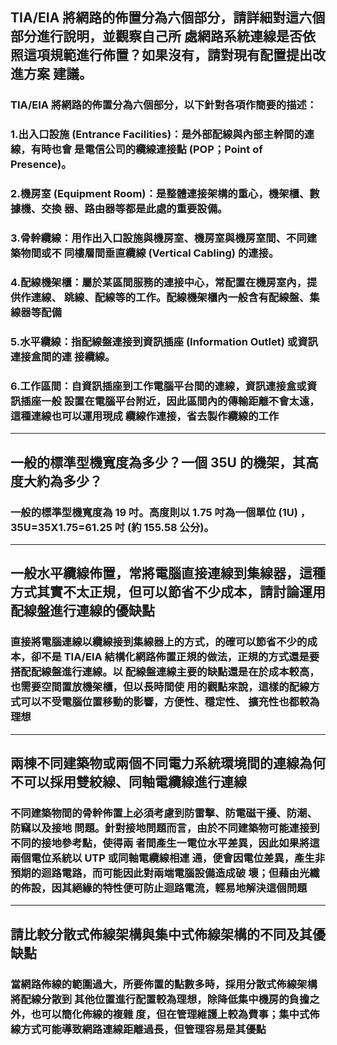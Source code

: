 ## TIA/EIA 將網路的佈置分為六個部分，請詳細對這六個部分進行說明，並觀察自己所 處網路系統連線是否依照這項規範進行佈置？如果沒有，請對現有配置提出改進方案 建議。
### TIA/EIA 將網路的佈置分為六個部分，以下針對各項作簡要的描述：
### 1.出入口設施 (Entrance Facilities)：是外部配線與內部主幹間的連線，有時也會 是電信公司的纜線連接點 (POP；Point of Presence)。
### 2.機房室 (Equipment Room)：是整體連接架構的重心，機架櫃、數據機、交換 器、路由器等都是此處的重要設備。
### 3.骨幹纜線：用作出入口設施與機房室、機房室與機房室間、不同建築物間或不 同樓層間垂直纜線 (Vertical Cabling) 的連接。
### 4.配線機架櫃：屬於某區間服務的連接中心，常配置在機房室內，提供作連線、 跳線、配線等的工作。配線機架櫃內一般含有配線盤、集線器等配備
### 5.水平纜線：指配線盤連接到資訊插座 (Information Outlet) 或資訊連接盒間的連 接纜線。
### 6.工作區間：自資訊插座到工作電腦平台間的連線，資訊連接盒或資訊插座一般 設置在電腦平台附近，因此區間內的傳輸距離不會太遠，這種連線也可以運用現成 纜線作連接，省去製作纜線的工作

---
## 一般的標準型機寬度為多少？一個 35U 的機架，其高度大約為多少？
### 一般的標準型機寬度為 19   吋。高度則以 1.75   吋為一個單位	(1U) ，35U=35X1.75=61.25 吋 (約 155.58 公分)。

---

## 一般水平纜線佈置，常將電腦直接連線到集線器，這種方式其實不太正規，但可以節省不少成本，請討論運用配線盤進行連線的優缺點
### 直接將電腦連線以纜線接到集線器上的方式，的確可以節省不少的成本，卻不是 TIA/EIA 結構化網路佈置正規的做法，正規的方式還是要搭配配線盤進行連線。以 配線盤連線主要的缺點還是在於成本較高，也需要空間置放機架櫃，但以長時間使 用的觀點來說，這樣的配線方式可以不受電腦位置移動的影響，方便性、穩定性、 擴充性也都較為理想

---
## 兩棟不同建築物或兩個不同電力系統環境間的連線為何不可以採用雙絞線、同軸電纜線進行連線
### 不同建築物間的骨幹佈置上必須考慮到防雷擊、防電磁干擾、防潮、防竊以及接地 問題。針對接地問題而言，由於不同建築物可能連接到不同的接地參考點，使得兩 者間產生一電位水平差異，因此如果將這兩個電位系統以 UTP 或同軸電纜線相連 通，便會因電位差異，產生非預期的迴路電路，而可能因此對兩端電腦設備造成破 壞；但藉由光纖的佈設，因其絕緣的特性便可防止迴路電流，輕易地解決這個問題

---
## 請比較分散式佈線架構與集中式佈線架構的不同及其優缺點
### 當網路佈線的範圍過大，所要佈置的點數多時，採用分散式佈線架構將配線分散到 其他位置進行配置較為理想，除降低集中機房的負擔之外，也可以簡化佈線的複雜 度，但在管理維護上較為費事；集中式佈線方式可能導致網路連線距離過長，但管理容易是其優點




